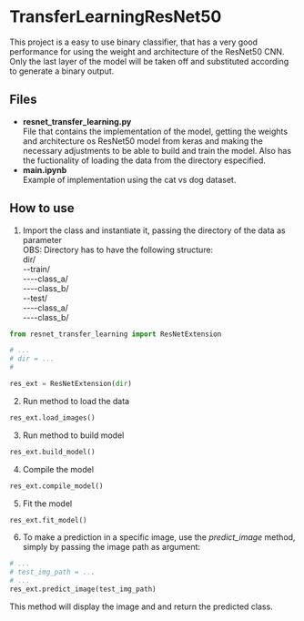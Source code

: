 # TransferLearningResNet50

This project is a easy to use binary classifier, that has a very good performance for using the weight and architecture of the ResNet50 CNN. Only the last layer of the model will be taken off and substituted according to generate a binary output.

## Files
- **resnet_transfer_learning.py**\
  File that contains the implementation of the model, getting the weights and architecture os ResNet50 model from keras and making the necessary adjustments to be able to build and train the model. Also has the fuctionality of loading the data from the directory especified.
- **main.ipynb**\
  Example of implementation using the cat vs dog dataset.
  
## How to use
1. Import the class and instantiate it, passing the directory of the data as parameter\
OBS: Directory has to have the following structure:\
dir/\
\-\-train/\
\-\-\-\-class_a/\
\-\-\-\-class_b/\
\-\-test/\
\-\-\-\-class_a/\
\-\-\-\-class_b/

```python
from resnet_transfer_learning import ResNetExtension

# ...
# dir = ...
#

res_ext = ResNetExtension(dir)
```

2. Run method to load the data

```python
res_ext.load_images()
```

3. Run method to build model

```python
res_ext.build_model()
```

4. Compile the model


```python
res_ext.compile_model()
```

5. Fit the model


```python
res_ext.fit_model()
```

6. To make a prediction in a specific image, use the *predict_image* method, simply by passing the image path as argument:

```python
# ...
# test_img_path = ...
# ...
res_ext.predict_image(test_img_path)
```
This method will display the image and and return the predicted class.
